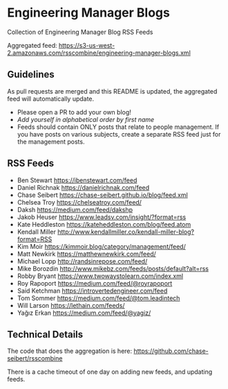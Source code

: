 # Engineering Manager Blogs

Collection of Engineering Manager Blog RSS Feeds

Aggregated feed: https://s3-us-west-2.amazonaws.com/rsscombine/engineering-manager-blogs.xml

## Guidelines

As pull requests are merged and this README is updated, the aggregated feed will automatically update.

- Please open a PR to add your own blog!
- *Add yourself in alphabetical order by first name*
- Feeds should contain ONLY posts that relate to people management. If you have posts on various subjects, create a separate RSS feed just for the management posts.

## RSS Feeds

- Ben Stewart https://ibenstewart.com/feed
- Daniel Richnak https://danielrichnak.com/feed
- Chase Seibert https://chase-seibert.github.io/blog/feed.xml
- Chelsea Troy https://chelseatroy.com/feed/
- Daksh https://medium.com/feed/dakshp
- Jakob Heuser https://www.leadsv.com/insight/?format=rss
- Kate Heddleston https://kateheddleston.com/blog/feed.atom
- Kendall Miller http://www.kendallmiller.co/kendall-miller-blog?format=RSS
- Kim Moir https://kimmoir.blog/category/management/feed/
- Matt Newkirk https://matthewnewkirk.com/feed/
- Michael Lopp http://randsinrepose.com/feed/
- Mike Borozdin http://www.mikebz.com/feeds/posts/default?alt=rss
- Robby Bryant https://www.twowaystolearn.com/index.xml
- Roy Rapoport https://medium.com/feed/@royrapoport
- Said Ketchman https://introvertedengineer.com/feed
- Tom Sommer https://medium.com/feed/@tom.leadintech
- Will Larson https://lethain.com/feeds/
- Yağız Erkan https://medium.com/feed/@yagiz/

## Technical Details

The code that does the aggregation is here: https://github.com/chase-seibert/rsscombine

There is a cache timeout of one day on adding new feeds, and updating feeds.

